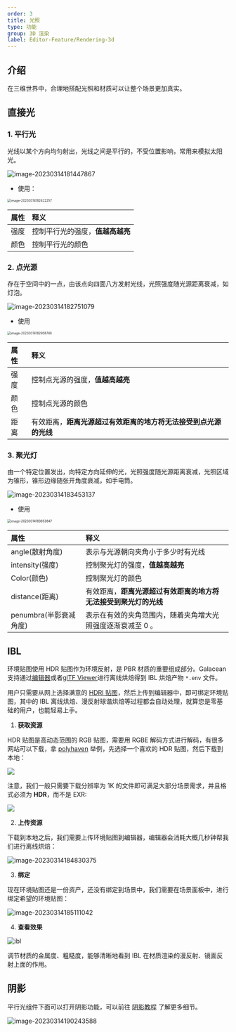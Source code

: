 ```yaml
---
order: 3
title: 光照
type: 功能
group: 3D 渲染
label: Editor-Feature/Rendering-3d
---
```


## 介绍

在三维世界中，合理地搭配光照和材质可以让整个场景更加真实。

## 直接光

### 1. 平行光

光线以某个方向均匀射出，光线之间是平行的，不受位置影响，常用来模拟太阳光。

![image-20230314181447867](https://gw.alipayobjects.com/zos/OasisHub/3fbe665e-6b9d-470d-a1a6-bfe3ac73c7c8/image-20230314181447867.png)

- 使用：

<img src="https://gw.alipayobjects.com/zos/OasisHub/ab268781-b32a-4e54-b021-07589e15e9da/image-20230314182422257.png" alt="image-20230314182422257" style="zoom:50%;" />

| 属性 | 释义                             |
| :--- | :------------------------------- |
| 强度 | 控制平行光的强度，**值越高越亮** |
| 颜色 | 控制平行光的颜色                 |

### 2. 点光源

存在于空间中的一点，由该点向四面八方发射光线，光照强度随光源距离衰减，如灯泡。

![image-20230314182751079](https://gw.alipayobjects.com/zos/OasisHub/6e5e33d4-0daa-425c-b333-8359572970c6/image-20230314182751079.png)

- 使用

<img src="https://gw.alipayobjects.com/zos/OasisHub/cbc48c49-fb1c-4a5a-8375-eec0543bfea9/image-20230314182958748.png" alt="image-20230314182958748" style="zoom:50%;" />

| 属性 | 释义                                                             |
| :--- | :--------------------------------------------------------------- |
| 强度 | 控制点光源的强度，**值越高越亮**                                 |
| 颜色 | 控制点光源的颜色                                                 |
| 距离 | 有效距离，**距离光源超过有效距离的地方将无法接受到点光源的光线** |

### 3. 聚光灯

由一个特定位置发出，向特定方向延伸的光，光照强度随光源距离衰减，光照区域为锥形，锥形边缘随张开角度衰减，如手电筒。

![image-20230314183453137](https://gw.alipayobjects.com/zos/OasisHub/bc6a0121-2557-4f44-926f-4952d76a310a/image-20230314183453137.png)

- 使用

<img src="https://gw.alipayobjects.com/zos/OasisHub/3b2ebb37-391e-46f7-a834-df232a383983/image-20230314183653847.png" alt="image-20230314183653847" style="zoom:50%;" />

| 属性                   | 释义                                                             |
| :--------------------- | :--------------------------------------------------------------- |
| angle(散射角度)        | 表示与光源朝向夹角小于多少时有光线                               |
| intensity(强度)        | 控制聚光灯的强度，**值越高越亮**                                 |
| Color(颜色)            | 控制聚光灯的颜色                                                 |
| distance(距离)         | 有效距离，**距离光源超过有效距离的地方将无法接受到聚光灯的光线** |
| penumbra(半影衰减角度) | 表示在有效的夹角范围内，随着夹角增大光照强度逐渐衰减至 0 。      |

## IBL

环境贴图使用 HDR 贴图作为环境反射，是 PBR 材质的重要组成部分。Galacean 支持通过[编辑器](https://galacean.antgroup.com/editor)或者[glTF Viewer](https://galacean.antgroup.com/#/gltf-viewer)进行离线烘焙得到 IBL 烘焙产物 `*.env` 文件。

用户只需要从网上选择满意的 [HDRI 贴图](https://polyhaven.com/hdris)，然后上传到编辑器中，即可绑定环境贴图，其中的 IBL 离线烘焙、漫反射球谐烘焙等过程都会自动处理，就算您是零基础的用户，也能轻易上手。

1. **获取资源**

HDR 贴图是高动态范围的 RGB 贴图，需要用 RGBE 解码方式进行解码，有很多网站可以下载，拿 [polyhaven](https://polyhaven.com/hdris) 举例，先选择一个喜欢的 HDR 贴图，然后下载到本地：

![](https://gw.alipayobjects.com/zos/OasisHub/48e59229-0110-4817-9e30-258a9c1e2f4f/image-20211115172445792.png)

注意，我们一般只需要下载分辨率为 1K 的文件即可满足大部分场景需求，并且格式必须为 **HDR**，而不是 EXR:

![](https://gw.alipayobjects.com/zos/OasisHub/fa727617-dc38-47df-ac24-cebf41fc5cff/image-20211115172759917.png)

2. **上传资源**

下载到本地之后，我们需要上传环境贴图到编辑器，编辑器会消耗大概几秒钟帮我们进行离线烘焙：

![image-20230314184830375](https://gw.alipayobjects.com/zos/OasisHub/d6361dd0-e4b7-4072-8b7b-0ebcf53518a8/image-20230314184830375.png)

3. **绑定**

现在环境贴图还是一份资产，还没有绑定到场景中，我们需要在场景面板中，进行绑定希望的环境贴图：

![image-20230314185111042](https://gw.alipayobjects.com/zos/OasisHub/147e5338-a5d2-4d30-95c7-3c6018d3fbf3/image-20230314185111042.png)

4. **查看效果**

![ibl](https://gw.alipayobjects.com/zos/OasisHub/89943cf7-ef91-4224-988f-c36006e275ed/ibl.gif)

调节材质的金属度、粗糙度，能够清晰地看到 IBL 在材质渲染的漫反射、镜面反射上面的作用。

## 阴影

平行光组件下面可以打开阴影功能，可以前往 [阴影教程](${docs}shadow-cn) 了解更多细节。

![image-20230314190243588](https://gw.alipayobjects.com/zos/OasisHub/5936315b-ebbe-41e0-a251-d03ff1378ab6/image-20230314190243588.png)
